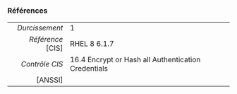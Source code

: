 ### Références

|                 |    |
|----------------:|:---|
|   *Durcissement*| 1 |
|*Référence* [CIS]| RHEL 8 6.1.7 |
|   *Contrôle CIS*| 16.4 Encrypt or Hash all Authentication Credentials |
|          [ANSSI]|  |
